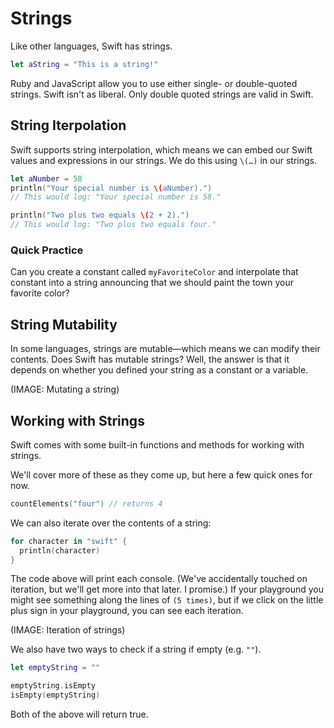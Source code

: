 # Strings

Like other languages, Swift has strings.

```swift
let aString = "This is a string!"
```

Ruby and JavaScript allow you to use either single- or double-quoted strings. Swift isn't as liberal. Only double quoted strings are valid in Swift.

## String Iterpolation

Swift supports string interpolation, which means we can embed our Swift values and expressions in our strings. We do this using `\(…)` in our strings.

```swift
let aNumber = 58
println("Your special number is \(aNumber).")
// This would log: "Your special number is 58."

println("Two plus two equals \(2 + 2).")
// This would log: "Two plus two equals four."
```

### Quick Practice

Can you create a constant called `myFavoriteColor` and interpolate that constant into a string announcing that we should paint the town your favorite color?

## String Mutability

In some languages, strings are mutable—which means we can modify their contents. Does Swift has mutable strings? Well, the answer is that it depends on whether you defined your string as a constant or a variable.

(IMAGE: Mutating a string)

## Working with Strings

Swift comes with some built-in functions and methods for working with strings.

We'll cover more of these as they come up, but here a few quick ones for now.

```swift
countElements("four") // returns 4
```

We can also iterate over the contents of a string:

```swift
for character in "swift" {
  println(character)
}
```

The code above will print each console. (We've accidentally touched on iteration, but we'll get more into that later. I promise.) If your playground you might see something along the lines of `(5 times)`, but if we click on the little plus sign in your playground, you can see each iteration.

(IMAGE: Iteration of strings)

We also have two ways to check if a string if empty (e.g. `""`).

```swift
let emptyString = ""

emptyString.isEmpty
isEmpty(emptyString)
```

Both of the above will return true.
